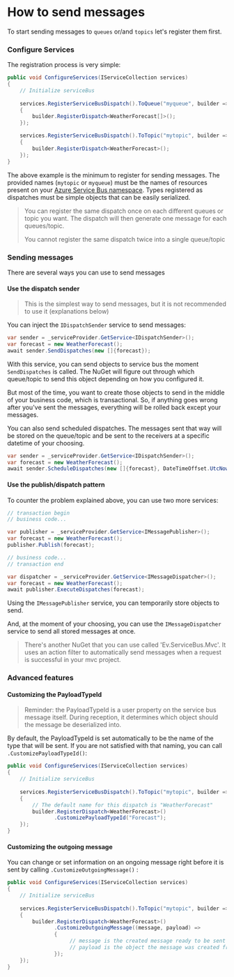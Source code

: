 # How to send messages

To start sending messages to `queues` or/and `topics` let's register them first.

### Configure Services

The registration process is very simple:
```csharp
public void ConfigureServices(IServiceCollection services)
{
    // Initialize serviceBus
    
    services.RegisterServiceBusDispatch().ToQueue("myqueue", builder =>
    {
        builder.RegisterDispatch<WeatherForecast[]>();
    });

    services.RegisterServiceBusDispatch().ToTopic("mytopic", builder =>
    {
        builder.RegisterDispatch<WeatherForecast>();
    });
}
```
The above example is the minimum to register for sending messages.
The provided names (`mytopic` or `myqueue`) must be the names of resources present on your [Azure Service Bus namespace](https://docs.microsoft.com/en-us/azure/service-bus-messaging/service-bus-messaging-overview#namespaces).
Types registered as dispatches must be simple objects that can be easily serialized.

> You can register the same dispatch once on each different queues or topic you want. The dispatch will then generate one message for each queues/topic. 
> 
> You cannot register the same dispatch twice into a single queue/topic

### Sending messages

There are several ways you can use to send messages

#### Use the dispatch sender
> This is the simplest way to send messages, but it is not recommended to use it (explanations below)

You can inject the `IDispatchSender` service to send messages:

```csharp
var sender = _serviceProvider.GetService<IDispatchSender>();
var forecast = new WeatherForecast();
await sender.SendDispatches(new []{forecast});
```

With this service, you can send objects to service bus the moment `SendDispatches` is called.
The NuGet will figure out through which queue/topic to send this object depending on how you configured it.

But most of the time, you want to create those objects to send in the middle of your business code, which is transactional.
So, if anything goes wrong after you've sent the messages, everything will be rolled back except your messages.

You can also send scheduled dispatches. The messages sent that way will be stored on the queue/topic 
and be sent to the receivers at a specific datetime of your choosing.
```csharp
var sender = _serviceProvider.GetService<IDispatchSender>();
var forecast = new WeatherForecast();
await sender.ScheduleDispatches(new []{forecast}, DateTimeOffset.UtcNow.AddDays(1));
```

#### Use the publish/dispatch pattern

To counter the problem explained above, you can use two more services: 
```csharp
// transaction begin
// business code...

var publisher = _serviceProvider.GetService<IMessagePublisher>();
var forecast = new WeatherForecast();
publisher.Publish(forecast);

// business code...
// transaction end

var dispatcher = _serviceProvider.GetService<IMessageDispatcher>();
var forecast = new WeatherForecast();
await publisher.ExecuteDispatches(forecast);
```
Using the `IMessagePublisher` service, you can temporarily store objects to send.

And, at the moment of your choosing, you can use the `IMessageDispatcher` service to send all stored messages at once.

> There's another NuGet that you can use called 'Ev.ServiceBus.Mvc'. 
> It uses an action filter to automatically send messages when a request is successful in your mvc project. 

### Advanced features

#### Customizing the PayloadTypeId

> Reminder: the PayloadTypeId is a user property on the service bus message itself.
> During reception, it determines which object should the message be deserialized into.

By default, the PayloadTypeId is set automatically to be the name of the type that will be sent.
If you are not satisfied with that naming, you can call `.CustomizePayloadTypeId()`:

```csharp
public void ConfigureServices(IServiceCollection services)
{
    // Initialize serviceBus
    
    services.RegisterServiceBusDispatch().ToTopic("mytopic", builder =>
    {
        // The default name for this dispatch is "WeatherForecast"
        builder.RegisterDispatch<WeatherForecast>()
               .CustomizePayloadTypeId("Forecast");
    });
}
```

#### Customizing the outgoing message

You can change or set information on an ongoing message right before it is sent by calling `.CustomizeOutgoingMessage()` :
```csharp
public void ConfigureServices(IServiceCollection services)
{
    // Initialize serviceBus
    
    services.RegisterServiceBusDispatch().ToTopic("mytopic", builder =>
    {
        builder.RegisterDispatch<WeatherForecast>()
               .CustomizeOutgoingMessage((message, payload) =>
               {
                    // message is the created message ready to be sent
                    // payload is the object the message was created from
               });
    });
}
```
